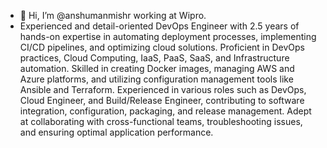 - 👋 Hi, I’m @anshumanmishr working at Wipro.
- Experienced and detail-oriented DevOps Engineer with 2.5 years of hands-on expertise in automating deployment processes, implementing CI/CD pipelines, and optimizing cloud solutions. Proficient in DevOps practices, Cloud Computing, IaaS, PaaS, SaaS, and Infrastructure automation. Skilled in creating Docker images, managing AWS and Azure platforms, and utilizing configuration management tools like Ansible and Terraform. Experienced in various roles such as DevOps, Cloud Engineer, and Build/Release Engineer, contributing to software integration, configuration, packaging, and release management. Adept at collaborating with cross-functional teams, troubleshooting issues, and ensuring optimal application performance.
<!---
anshumanmishr/anshumanmishr is a ✨ special ✨ repository because its `README.md` (this file) appears on your GitHub profile.
You can click the Preview link to take a look at your changes.
--->
